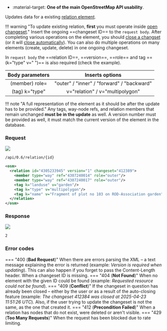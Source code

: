 <div class="grid cards" markdown>

- :material-target: **One of the main OpenStreetMap API usability**.

</div>

Updates data for a existing [relation element](../general_information/elements.md#elements-description).

!!! warning "To update existing relation, **first** you must operate inside [open changeset](open_changeset.md)."
     Insert the ongoing ==changeset ID== to the `request body`. After completing various operations on the element, you should [close a changset](close_changeset.md) (or it will [close automatically](../general_information/changesets.md#changesets-attributes)). You can also do multiple operations on many elements (create, update, delete) in one ongoing changeset.

In `request body` the ==relation ID==, ==version==, ==role== and tag ==(k="type" v=" ")== is also required (check the example).

| Body parameters | Inserts options |
| :---: | :---: |
| (member) role= | "outer" / "inner" / "forward" / "backward" |
| (tag) k="type" | v="relation" / v="multipolygon" |

!!! note "A full representation of the element as it should be after the update has to be provided."
    Any tags, way-node refs, and relation members that remain unchanged **must be in the update** as well. A version number must be provided as well, it must match the current version of the element in the database.

### Request

![](https://img.shields.io/badge/PUT-lightblue)

```
/api/0.6/relation/{id}
```

``` xml title="updateRelationBody_example.xml" hl_lines="2-6"
<osm>
  <relation id="4305233945" version="1" changeset="412389">
    <member type="way" ref="4307240014" role="outer"/>
    <member type="way" ref="4307240017" role="outer"/>
    <tag k="landuse" v="garden"/>
    <tag k="type" v="multipolygon"/>
    <tag k="name" v="Fragment of plot no 103 on ROD-Association garden"/>
  </relation>
</osm>
```

### Response

![](https://img.shields.io/badge/Response-200%20OK-brightgreen)

```xml title="succesUpdateRelation_example.xml" linenums="1" hl_lines="3-8"
2
```

### Error codes

=== "400 (**Bad Request**)"
    When there are errors parsing the XML – a text message explaining the error is returned (example: *Version is required when updating*). This can also happen if you forget to pass the Content-Length header. When a changeset ID is missing.
=== "404 (**Not Found**)"
    When no element with the given ID could be found (example: *Requested resource could not be found*).
=== "409 (**Conflict**)"
    If the changeset in question has already been closed – either by the user or as a result of the auto-closing feature (example: *The changeset 412384 was closed at 2025-04-23 11:51:26 UTC*). Also, if the user trying to update the changeset is not the same, as the one that created it.
=== "412 (**Precondition Failed**)"
    When a relation has nodes that do not exist, were deleted or aren't visible.
=== "429 (**Too Many Requests**)"
    When the request has been blocked due to rate limiting.
